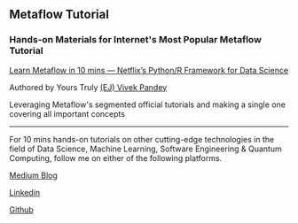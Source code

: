 ## Metaflow Tutorial
### Hands-on Materials for Internet's Most Popular Metaflow Tutorial

[Learn Metaflow in 10 mins — Netflix’s Python/R Framework for Data Science](https://towardsdatascience.com/learn-metaflow-in-10-mins-netflixs-python-r-framework-for-data-scientists-2ef124c716e4)

Authored by Yours Truly
[(EJ) Vivek Pandey](https://viveckh.com)

Leveraging Metaflow's segmented official tutorials and making a single one covering all important concepts

---

For 10 mins hands-on tutorials on other cutting-edge technologies in the field of Data Science, Machine Learning, Software Engineering & Quantum Computing, follow me on either of the following platforms.

[Medium Blog](https://medium.com/@viveckh)

[Linkedin](https://www.linkedin.com/in/viveckh/)

[Github](https://github.com/Viveckh)
